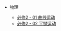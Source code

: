 <!-- docs/_sidebar.md -->

- 物理

  - [必修2 - 01 曲线运动](/lyt/wuli/0201)
  - [必修2 - 02 平抛运动](/lyt/wuli/0202)
